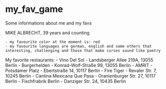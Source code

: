 # my_fav_game
Some informations about me and my favs

MIKE ALBRECHT, 39 years and counting 

    - my favourite color at the moment is: red
    - my favourite languages are german, english and some others that interesting, challenging and those that make curses sound like poetry
    
My favorite restaurants:
    - Vino Del Sol - Landsberger Allee 219A, 13055 Berlin
    - Burgerhelden - Konrad-Wolf-Straße 99, 13055 Berlin
    - AMRIT - Potsdamer Platz - Ebertstraße 14, 10117 Berlin
    - Fire Tiger - Revaler Str. 7, 10245 Berlin
    - Cantina Mexicana Que Pasa - Oranienburger Str. 27, 10117 Berlin
    - Fischfrabrik Berlin - Danziger Str. 24, 10435 Berlin
